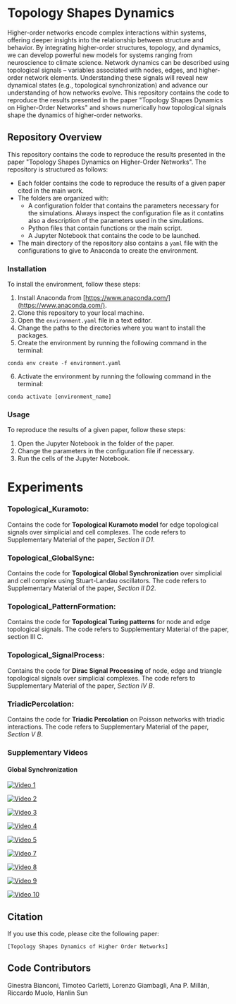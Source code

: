 # Topology Shapes Dynamics
Higher-order networks encode complex interactions within systems, offering deeper insights into the relationship between
structure and behavior. By integrating higher-order structures, topology, and dynamics, we can develop powerful new models 
for systems ranging from neuroscience to climate science. Network dynamics can be described using topological signals – variables 
associated with nodes, edges, and higher-order network elements. Understanding these signals will reveal new dynamical states
(e.g., topological synchronization) and advance our understanding of how networks evolve. This repository contains the code to
reproduce the results presented in the paper "Topology Shapes Dynamics on Higher-Order Networks" and shows numerically how
topological signals shape the dynamics of higher-order networks. 

## Repository Overview

This repository contains the code to reproduce the results presented in the paper "Topology Shapes Dynamics on Higher-Order Networks". The repository is structured as follows:

* Each folder contains the code to reproduce the results of a given paper cited in the main work.
* The folders are organized with:
    * A configuration folder that contains the parameters necessary for the simulations. Always inspect the configuration file as it contatins also a description of the parameters used in the simulations.
    * Python files that contain functions or the main script.
    * A Jupyter Notebook that contains the code to be launched.
* The main directory of the repository also contains a `yaml` file with the configurations to give to Anaconda to create the environment.
### Installation

To install the environment, follow these steps:

1. Install Anaconda from [https://www.anaconda.com/](https://www.anaconda.com/).
2. Clone this repository to your local machine.
3. Open the `environment.yaml` file in a text editor.
4. Change the paths to the directories where you want to install the packages.
5. Create the environment by running the following command in the terminal:

```
conda env create -f environment.yaml
```

6. Activate the environment by running the following command in the terminal:

```
conda activate [environment_name]
```

### Usage

To reproduce the results of a given paper, follow these steps:

1. Open the Jupyter Notebook in the folder of the paper.
2. Change the parameters in the configuration file if necessary.
3. Run the cells of the Jupyter Notebook.

# Experiments 

 ### Topological_Kuramoto:
 Contains the code for **Topological Kuramoto model** for edge topological signals over simplicial and cell complexes. The 
code refers to Supplementary Material of the paper, *Section II D1*.
 
 ### Topological_GlobalSync:
 Contains the code for **Topological Global Synchronization** over simplicial and cell complex using Stuart-Landau oscillators.
The code refers to Supplementary Material of the paper, *Section II D2*.

 ### Topological_PatternFormation:
 Contains the code for **Topological Turing patterns** for node and edge topological signals. The code refers to Supplementary
 Material of the paper, section III C.
 
 ### Topological_SignalProcess:
 Contains the code for **Dirac Signal Processing** of node, edge and triangle topological signals over simplicial complexes.
The code refers to Supplementary Material of the paper, *Section IV B*.
 ### TriadicPercolation:
 Contains the code for **Triadic Percolation** on Poisson networks with triadic interactions. The code refers to Supplementary
 Material of the paper, *Section V B*.

### Supplementary Videos

#### Global Synchronization
[![Video 1](https://img.youtube.com/vi/JsVgUlLGjBA/0.jpg)](https://www.youtube.com/watch?v=JsVgUlLGjBA)

[![Video 2](https://img.youtube.com/vi/U9BPaknoDjI/0.jpg)](https://www.youtube.com/watch?v=U9BPaknoDjI)

[![Video 3](https://img.youtube.com/vi/VdwB8Ad0YK0/0.jpg)](https://www.youtube.com/watch?v=VdwB8Ad0YK0)

[![Video 4](https://img.youtube.com/vi/ovvEvuMcACQ/0.jpg)](https://www.youtube.com/watch?v=ovvEvuMcACQ)

[![Video 5](https://img.youtube.com/vi/GS5nNGhMP7M/0.jpg)](https://www.youtube.com/watch?v=GS5nNGhMP7M)

[![Video 7](https://img.youtube.com/vi/YlXS0S9Mhlg/0.jpg)](https://www.youtube.com/watch?v=YlXS0S9Mhlg)

[![Video 8](https://img.youtube.com/vi/NdAtzNtaHJ4/0.jpg)](https://www.youtube.com/watch?v=NdAtzNtaHJ4)

[![Video 9](https://img.youtube.com/vi/--SoKcyrPfI/0.jpg)](https://www.youtube.com/watch?v=--SoKcyrPfI)

[![Video 10](https://img.youtube.com/vi/fWg0BG8Dtks/0.jpg)](https://www.youtube.com/watch?v=fWg0BG8Dtks)

## Citation
If you use this code, please cite the following paper:

```
[Topology Shapes Dynamics of Higher Order Networks]
```

## Code Contributors
Ginestra Bianconi, Timoteo Carletti, Lorenzo Giambagli, Ana P. Millán, Riccardo Muolo, Hanlin Sun
